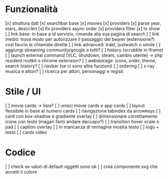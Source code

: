# Funzionalità
[x] struttura dati
[x] searchbar base
[x] movies
[x] providers
[x] parse year, stars, descr.len
[x] fix providers async order
[x] providers filter
[x] tv show
[.] link base: in base a id servizio, rimanda alla sua pagina di search
[ ] link medio: trova modo per autorizzare il passaggio del bearer (estensione?) così faccio le chiamate dirette
[ ] link advanced: trakt, justwatch o simile
[ ] aggiungi streaming community/google a tutti?
[ ] history (scrubble in iframe)
[ ] launch external command (VLC, shutdown, steam, cambio utente) -> php resident rootkit o chrome extension?
[ ] webstorage: icons, order, theme, search history?
[ ] navbar (se ci sono altre funzioni)
[ ] ordering
[ ] x-ray musica e attori?
[ ] ricerca per attori, personaggi e registi

# Stile / UI
[.] movie cards -> lista?
[ ] unisci movie cards e app cards
[ ] layout flessibile in base al numero cards
[ ] navigazione tabindex da arrowkeys
[ ] card con box-shadow e gradiente overlay
[ ] dimensionare correttamente icone con testo (magari farlo andare daccapo?)
[ ] transition hover scale o pad
[ ] caption overlay
[ ] in mancanza di immagine mostra testo
[ ] logo + testo
[ ] cards video

# Codice
[ ] check se valori di default oggetti sono ok
[ ] crea componente svg che accetti il colore